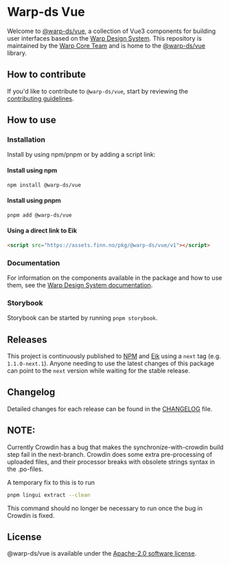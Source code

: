 # Warp-ds Vue

Welcome to [@warp-ds/vue](https://github.com/warp-ds/vue),
a collection of Vue3 components for building user interfaces based on the [Warp Design System](https://github.com/warp-ds/).
This repository is maintained by the [Warp Core Team](https://github.com/orgs/warp-ds/teams/warp-core-team)
and is home to the [@warp-ds/vue](https://www.npmjs.com/package/@warp-ds/vue) library.


## How to contribute

If you'd like to contribute to `@warp-ds/vue`,
start by reviewing the [contributing guidelines](CONTRIBUTING.md).


## How to use

### Installation

Install by using npm/pnpm or by adding a script link:

#### Install using npm
```sh
npm install @warp-ds/vue
```

#### Install using pnpm
```sh
pnpm add @warp-ds/vue
```

#### Using a direct link to Eik
```html
<script src="https://assets.finn.no/pkg/@warp-ds/vue/v1"></script>
```

### Documentation

For information on the components available in the package and how to use them,
see the [Warp Design System documentation](https://warp-ds.github.io/tech-docs/).

### Storybook

Storybook can be started by running `pnpm storybook`. 

## Releases

This project is continuously published to [NPM](https://www.npmjs.com/package/@warp-ds/vue) and [Eik](https://assets.finn.no/pkg/@warp-ds/vue) using a `next` tag (e.g. `1.1.0-next.1`).
Anyone needing to use the latest changes of this package can point to the `next` version while waiting for the stable release.


## Changelog

Detailed changes for each release can be found in the [CHANGELOG](CHANGELOG.md) file.

## NOTE:
Currently Crowdin has a bug that makes the synchronize-with-crowdin build step fail in the next-branch. Crowdin does some extra pre-processing of uploaded files, and their processor breaks with obsolete strings syntax in the .po-files. 

A temporary fix to this is to run 
```sh
pnpm lingui extract --clean
```

This command should no longer be necessary to run once the bug in Crowdin is fixed.


## License

@warp-ds/vue is available under the [Apache-2.0 software license](https://github.com/warp-ds/vue/blob/main/LICENSE).
